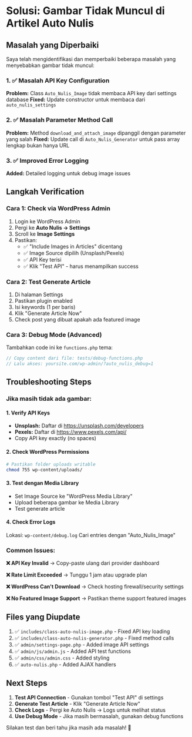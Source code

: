 # Solusi: Gambar Tidak Muncul di Artikel Auto Nulis

## Masalah yang Diperbaiki

Saya telah mengidentifikasi dan memperbaiki beberapa masalah yang menyebabkan gambar tidak muncul:

### 1. ✅ Masalah API Key Configuration
**Problem:** Class `Auto_Nulis_Image` tidak membaca API key dari settings database
**Fixed:** Update constructor untuk membaca dari `auto_nulis_settings`

### 2. ✅ Masalah Parameter Method Call  
**Problem:** Method `download_and_attach_image` dipanggil dengan parameter yang salah
**Fixed:** Update call di `Auto_Nulis_Generator` untuk pass array lengkap bukan hanya URL

### 3. ✅ Improved Error Logging
**Added:** Detailed logging untuk debug image issues

## Langkah Verification

### Cara 1: Check via WordPress Admin
1. Login ke WordPress Admin
2. Pergi ke **Auto Nulis → Settings**
3. Scroll ke **Image Settings**
4. Pastikan:
   - ✅ "Include Images in Articles" dicentang
   - ✅ Image Source dipilih (Unsplash/Pexels)
   - ✅ API Key terisi
   - ✅ Klik "Test API" - harus menampilkan success

### Cara 2: Test Generate Article
1. Di halaman Settings
2. Pastikan plugin enabled
3. Isi keywords (1 per baris)
4. Klik "Generate Article Now"
5. Check post yang dibuat apakah ada featured image

### Cara 3: Debug Mode (Advanced)
Tambahkan code ini ke `functions.php` tema:

```php
// Copy content dari file: tests/debug-functions.php
// Lalu akses: yoursite.com/wp-admin/?auto_nulis_debug=1
```

## Troubleshooting Steps

### Jika masih tidak ada gambar:

#### 1. Verify API Keys
- **Unsplash:** Daftar di https://unsplash.com/developers
- **Pexels:** Daftar di https://www.pexels.com/api/
- Copy API key exactly (no spaces)

#### 2. Check WordPress Permissions
```bash
# Pastikan folder uploads writable
chmod 755 wp-content/uploads/
```

#### 3. Test dengan Media Library
- Set Image Source ke "WordPress Media Library" 
- Upload beberapa gambar ke Media Library
- Test generate article

#### 4. Check Error Logs
Lokasi: `wp-content/debug.log`
Cari entries dengan "Auto_Nulis_Image"

### Common Issues:

**❌ API Key Invalid**
→ Copy-paste ulang dari provider dashboard

**❌ Rate Limit Exceeded** 
→ Tunggu 1 jam atau upgrade plan

**❌ WordPress Can't Download**
→ Check hosting firewall/security settings

**❌ No Featured Image Support**
→ Pastikan theme support featured images

## Files yang Diupdate

1. ✅ `includes/class-auto-nulis-image.php` - Fixed API key loading
2. ✅ `includes/class-auto-nulis-generator.php` - Fixed method calls  
3. ✅ `admin/settings-page.php` - Added image API settings
4. ✅ `admin/js/admin.js` - Added API test functions
5. ✅ `admin/css/admin.css` - Added styling
6. ✅ `auto-nulis.php` - Added AJAX handlers

## Next Steps

1. **Test API Connection** - Gunakan tombol "Test API" di settings
2. **Generate Test Article** - Klik "Generate Article Now"  
3. **Check Logs** - Pergi ke Auto Nulis → Logs untuk melihat status
4. **Use Debug Mode** - Jika masih bermasalah, gunakan debug functions

Silakan test dan beri tahu jika masih ada masalah! 🚀
